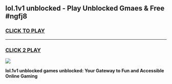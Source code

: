 
## lol.1v1 unblocked - Play Unblocked Gmaes & Free #ngfj8
<h3>
<a href="https://news.freeplayer.one?title=lol.1v1_unblocked&ref=24F">CLICK TO PLAY</a></h3>
<hr>

<h3>
<a href="https://news.freeplayer.one?title=lol.1v1_unblocked&ref=24F">CLICK 2 PLAY</a>
  
</h3>

<a href="https://news.freeplayer.one?title=lol.1v1_unblocked&ref=24F/"><img src="https://clearcache.store/games.png"></a>


**lol.1v1 unblocked games unblocked: Your Gateway to Fun and Accessible Online Gaming**
